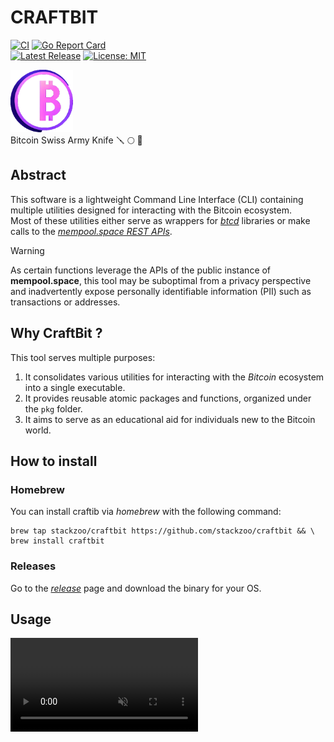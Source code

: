 #  CRAFTBIT  
[![CI](https://github.com/stackzoo/craftbit/actions/workflows/ci.yaml/badge.svg)](https://github.com/stackzoo/craftbit/actions/workflows/ci.yaml) [![Go Report Card](https://goreportcard.com/badge/github.com/stackzoo/craftbit)](https://goreportcard.com/report/github.com/stackzoo/craftbit)  
[![Latest Release](https://img.shields.io/github/release/stackzoo/craftbit.svg)](https://github.com/stackzoo/craftbit/releases/latest) [![License: MIT](https://img.shields.io/badge/License-MIT-yellow.svg)](https://opensource.org/licenses/MIT)  

<img src="docs/images/logo.png" width="100" height="100" />

<br/>
Bitcoin Swiss Army Knife 🪛 🌕 🔧

## Abstract
This software is a lightweight Command Line Interface (CLI) containing multiple utilities designed for interacting with the Bitcoin ecosystem.  
Most of these utilities either serve as wrappers for [*btcd*](https://github.com/btcsuite/btcd) libraries or make calls to the [*mempool.space REST APIs*](https://mempool.space/docs/api/rest).  

> [!WARNING] 
> As certain functions leverage the APIs of the public instance of **mempool.space**, this tool may be suboptimal from a privacy perspective and inadvertently expose personally identifiable information (PII) such as transactions or addresses.  

## Why CraftBit ?
This tool serves multiple purposes:

1. It consolidates various utilities for interacting with the *Bitcoin* ecosystem into a single executable.
2. It provides reusable atomic packages and functions, organized under the `pkg` folder.
3. It aims to serve as an educational aid for individuals new to the Bitcoin world.  


## How to install
### Homebrew
You can install craftib via *homebrew* with the following command:  
```console
brew tap stackzoo/craftbit https://github.com/stackzoo/craftbit && \
brew install craftbit
```  

### Releases
Go to the [*release*](https://github.com/stackzoo/craftbit/releases) page and download the binary for your OS.  



## Usage
<video autoplay loop muted playsinline>
  <source src="/docs/images/usage.mov" type="video/mp4">
</video>


